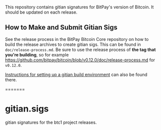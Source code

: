 This repository contains gitian signatures for BitPay's version of Bitcoin.
It should be updated on each release.

## How to Make and Submit Gitian Sigs

See the release process in the BitPay Bitcoin Core repository on how to build the
release archives to create gitian sigs. This can be found in
`doc/release-process.md`. Be sure to use the release process of **the tag that
you're building**, so for example https://github.com/bitpay/bitcoin/blob/v0.12.0/doc/release-process.md for
`v0.12.0`.

[Instructions for setting up a gitian build environment](https://github.com/bitpay/bitcoin/blob/master/doc/gitian-building.md)
can also be found there.

=======
# gitian.sigs
gitian signatures for the btc1 project releases.
